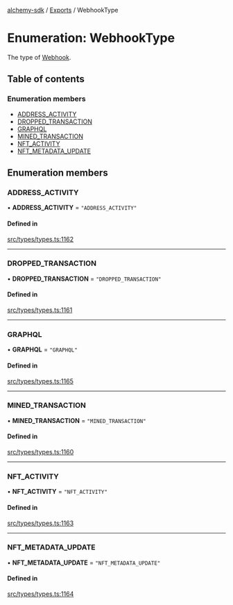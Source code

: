 [alchemy-sdk](../README.md) / [Exports](../modules.md) / WebhookType

# Enumeration: WebhookType

The type of [Webhook](../interfaces/Webhook.md).

## Table of contents

### Enumeration members

- [ADDRESS\_ACTIVITY](WebhookType.md#address_activity)
- [DROPPED\_TRANSACTION](WebhookType.md#dropped_transaction)
- [GRAPHQL](WebhookType.md#graphql)
- [MINED\_TRANSACTION](WebhookType.md#mined_transaction)
- [NFT\_ACTIVITY](WebhookType.md#nft_activity)
- [NFT\_METADATA\_UPDATE](WebhookType.md#nft_metadata_update)

## Enumeration members

### ADDRESS\_ACTIVITY

• **ADDRESS\_ACTIVITY** = `"ADDRESS_ACTIVITY"`

#### Defined in

[src/types/types.ts:1162](https://github.com/alchemyplatform/alchemy-sdk-js/blob/873c9882/src/types/types.ts#L1162)

___

### DROPPED\_TRANSACTION

• **DROPPED\_TRANSACTION** = `"DROPPED_TRANSACTION"`

#### Defined in

[src/types/types.ts:1161](https://github.com/alchemyplatform/alchemy-sdk-js/blob/873c9882/src/types/types.ts#L1161)

___

### GRAPHQL

• **GRAPHQL** = `"GRAPHQL"`

#### Defined in

[src/types/types.ts:1165](https://github.com/alchemyplatform/alchemy-sdk-js/blob/873c9882/src/types/types.ts#L1165)

___

### MINED\_TRANSACTION

• **MINED\_TRANSACTION** = `"MINED_TRANSACTION"`

#### Defined in

[src/types/types.ts:1160](https://github.com/alchemyplatform/alchemy-sdk-js/blob/873c9882/src/types/types.ts#L1160)

___

### NFT\_ACTIVITY

• **NFT\_ACTIVITY** = `"NFT_ACTIVITY"`

#### Defined in

[src/types/types.ts:1163](https://github.com/alchemyplatform/alchemy-sdk-js/blob/873c9882/src/types/types.ts#L1163)

___

### NFT\_METADATA\_UPDATE

• **NFT\_METADATA\_UPDATE** = `"NFT_METADATA_UPDATE"`

#### Defined in

[src/types/types.ts:1164](https://github.com/alchemyplatform/alchemy-sdk-js/blob/873c9882/src/types/types.ts#L1164)
